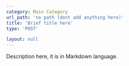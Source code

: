 ```yaml
---
category: Main Category
url_path: 'no path (dont add anything here)'
title: 'Brief title here'
type: 'POST'

layout: null
---
```


Description here, it is in Markdown language.


